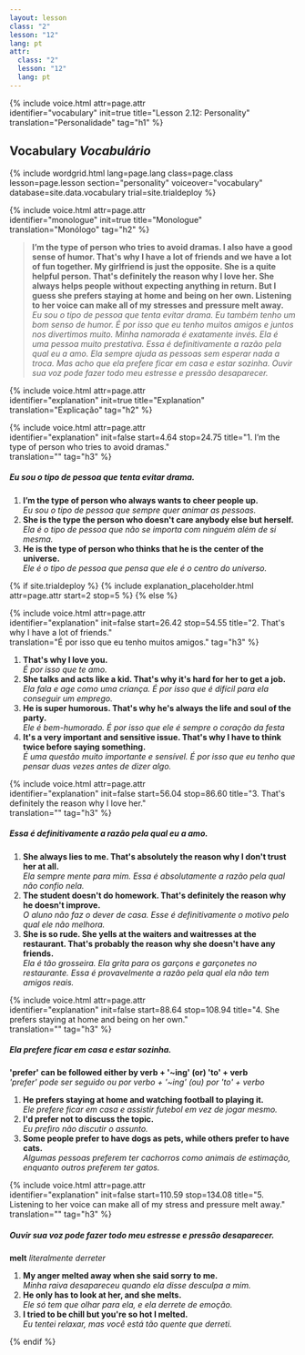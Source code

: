 ```yaml
---
layout: lesson
class: "2"
lesson: "12"	
lang: pt
attr:
  class: "2"
  lesson: "12"
  lang: pt
---
```


{%  include voice.html attr=page.attr  
	identifier="vocabulary"  init=true
	title="Lesson 2.12: Personality"        
	translation="Personalidade"
    tag="h1" %}

## Vocabulary   *Vocabulário*

{% include wordgrid.html lang=page.lang
    class=page.class 
    lesson=page.lesson 
    section="personality"
    voiceover="vocabulary"
    database=site.data.vocabulary 
    trial=site.trialdeploy %}

{%  include voice.html attr=page.attr  
	identifier="monologue"  init=true
	title="Monologue"        
	translation="Monólogo"
    tag="h2" %}

> **I’m the type of person who tries to avoid dramas. I also have a good sense of humor. That's why I have a lot of friends and we have a lot of fun together. My girlfriend is just the opposite. She is a quite helpful person. That's definitely the reason why I love her. She always helps people without expecting anything in return. But I guess she prefers staying at home and being on her own. Listening to her voice can make all of my stresses and pressure melt away.**   
*Eu sou o tipo de pessoa que tenta evitar drama. Eu também tenho um bom senso de humor. É por isso que eu tenho muitos amigos e juntos nos divertimos muito. 
Minha namorada é exatamente invés. Ela é uma pessoa muito prestativa. Essa é definitivamente a razão pela qual eu a amo. Ela sempre ajuda as pessoas sem esperar nada a troca. Mas acho que ela prefere ficar em casa e estar sozinha. Ouvir sua voz pode fazer todo meu estresse e pressão desaparecer.*     
 
{%  include voice.html attr=page.attr  
	identifier="explanation"  init=true
	title="Explanation"        
	translation="Explicação"
    tag="h2" %} 

{%  include voice.html attr=page.attr  
	identifier="explanation"  init=false start=4.64 stop=24.75
	title="1. I’m the type of person who tries to avoid dramas."        
	translation=""
    tag="h3" %}
##### *Eu sou o tipo de pessoa que tenta evitar drama.*
1. **I’m the type of person who always wants to cheer people up.**  
*Eu sou o tipo de pessoa que sempre quer animar as pessoas.*    
2. **She is the type the person who doesn't care anybody else but herself.**  
*Ela é o tipo de pessoa que não se importa com ninguém além de si mesma.*   
3. **He is the type of person who thinks that he is the center of the universe.**   
*Ele é o tipo de pessoa que pensa que ele é o centro do universo.*    

{% if site.trialdeploy %}
	{% include explanation_placeholder.html  attr=page.attr     start=2 stop=5 %}
	{% else %}

{%  include voice.html attr=page.attr  
	identifier="explanation"  init=false start=26.42 stop=54.55
	title="2. That's why I have a lot of friends."        
	translation="É por isso que eu tenho muitos amigos."
    tag="h3" %}

1. **That's why I love you.**  
*É por isso que te amo.*    
2. **She talks and acts like a kid. That's why it's hard for her to get a job.**  
*Ela fala e age como uma criança. É por isso que é difícil para ela conseguir um emprego.*    
3. **He is super humorous. That's why he's always the life and soul of the party.**  
*Ele é bem-humorado. É por isso que ele é sempre o coração da festa*    
4. **It's a very important and sensitive issue. That's why I have to think twice before saying something.**  
*É uma questão muito importante e sensível. É por isso que eu tenho que pensar duas vezes antes de dizer algo.*    

{%  include voice.html attr=page.attr  
	identifier="explanation"  init=false start=56.04 stop=86.60
	title="3. That's definitely the reason why I love her."        
	translation=""
    tag="h3" %}
##### *Essa é definitivamente a razão pela qual eu a amo.*
1. **She always lies to me. That's absolutely the reason why I don't trust her at all.**  
*Ela sempre mente para mim. Essa é absolutamente a razão pela qual não confio nela.*    
2. **The student doesn't do homework. That's definitely the reason why he doesn't improve.**  
*O aluno não faz o dever de casa. Esse é definitivamente o motivo pelo qual ele não melhora.*    
3. **She is so rude. She yells at the waiters and waitresses at the restaurant. That's probably the reason why she doesn't have any friends.**  
*Ela é tão grosseira. Ela grita para os garçons e garçonetes no restaurante. Essa é provavelmente a razão pela qual ela não tem amigos reais.*   

{%  include voice.html attr=page.attr  
	identifier="explanation"  init=false start=88.64 stop=108.94
	title="4. She prefers staying at home and being on her own."        
	translation=""
    tag="h3" %}
##### *Ela prefere ficar em casa e estar sozinha.*
**'prefer' can be followed either by verb + '~ing' (or) 'to' + verb**     
*'prefer' pode ser seguido ou por verbo + '~ing' (ou) por 'to' + verbo*

1. **He prefers staying at home and watching football to playing it.**  
*Ele prefere ficar em casa e assistir futebol em vez de jogar mesmo.*    
2. **I'd prefer not to discuss the topic.**  
*Eu prefiro não discutir o assunto.*   
3. **Some people prefer to have dogs as pets, while others prefer to have cats.**  
*Algumas pessoas preferem ter cachorros como animais de estimação, enquanto outros preferem ter gatos.*     

{%  include voice.html attr=page.attr  
	identifier="explanation"  init=false start=110.59 stop=134.08
	title="5. Listening to her voice can make all of my stress and pressure melt away."        
	translation=""
    tag="h3" %}
##### *Ouvir sua voz pode fazer todo meu estresse e pressão desaparecer.*
**melt**     *literalmente derreter*

1. **My anger melted away when she said sorry to me.**  
*Minha raiva desapareceu quando ela disse desculpa a mim.*    
2. **He only has to look at her, and she melts.**  
*Ele só tem que olhar para ela, e ela derrete de emoção.*    
3. **I tried to be chill but you're so hot I melted.**  
*Eu tentei relaxar, mas você está tão quente que derreti.*   

{% endif %}





